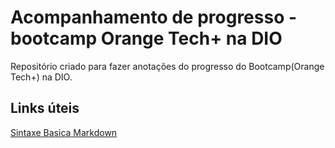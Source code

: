 # Acompanhamento de progresso - bootcamp Orange Tech+ na DIO

Repositório criado para fazer anotações do progresso do Bootcamp(Orange Tech+) na DIO.

## Links úteis

[Sintaxe Basica Markdown](https://www.markdownguide.org/basic-syntax)
